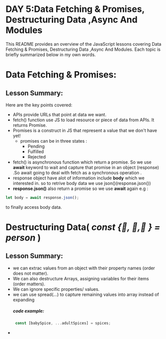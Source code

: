 # DAY 5:Data Fetching & Promises, Destructuring Data ,Async And Modules
This README provides an overview of the JavaScript lessons covering Data Fetching & Promises, Destructuring Data ,Async And Modules. Each topic is briefly summarized below in my own words.

# Data Fetching & Promises:
## Lesson Summary:
Here are the key points covered:
* APIs provide URLs that point at data we want.
* fetch() function use JS to load resource or piece of  data from APIs. It returns Promise.
* Promises is a construct in JS that represent a value that we don't have yet!
  * promises can be in three states :
     * Pending 
     * Fulfilled
     * Rejected
* fetch() is asynchronous function which return a promise. So we use **await** keyword to wait and capture that promise in an object (response) .So await going to deal with fetch as a synchronous operation .
* response object have alot of information include **body** which we interested in. so to retrive body data we use json()(response.json())
* **response.json()** also return a promise so we use **await** again e.g :
  
```javascript
let body = await response.json();
```
to finally access body data.
# Destructuring Data( _const {👤, 🎂,📍 } = person_ )

## Lesson Summary:
* we can extrac values from an object with their property names (order does not matter).
* We can also destructure Arrays, assigning variables for their items (order matters).
* We can ignore specific properties/ values.
* we can use spread(...) to capture remaining values into array instead of expanding
  ##### code example:
  ```javascript
   const [babySpice, ...adultSpices] = spices;
  ```
* 

